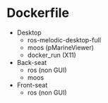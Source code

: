 # Dockerfile
* Desktop
  * ros-melodic-desktop-full
  * moos (pMarineViewer)
  * docker_run (X11)
* Back-seat
  * ros (non GUI)
  * moos
* Front-seat
  * ros (non GUI)
